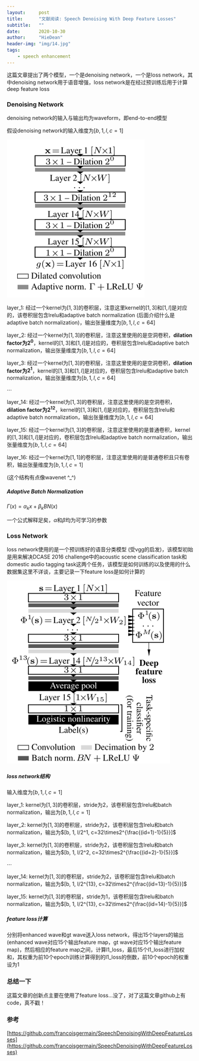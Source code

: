 ```yaml
---
layout:     post
title:      "文献阅读: Speech Denoising With Deep Feature Losses"
subtitle:   ""
date:       2020-10-30
author:     "HieDean"
header-img: "img/14.jpg"
tags:
    - speech enhancement 
---
```


<head>
    <script src="https://cdn.mathjax.org/mathjax/latest/MathJax.js?config=TeX-AMS-MML_HTMLorMML" type="text/javascript"></script>
    <script type="text/x-mathjax-config">
        MathJax.Hub.Config({
            tex2jax: {
            skipTags: ['script', 'noscript', 'style', 'textarea', 'pre'],
            inlineMath: [['$','$']]
            }
        });
    </script>
</head>

这篇文章提出了两个模型，一个是denoising network，一个是loss network，其中denoising network用于语音增强，loss network是在经过预训练后用于计算deep feature loss

### Denoising Network

denoising network的输入与输出均为waveform，即end-to-end模型

假设denoising network的输入维度为$[b, 1, l, c=1]$

![](/img/blog/image-20201030181820679.png)

layer_1: 经过一个kernel为$[1, 3]$的卷积层，注意这里kernel的$[1,3]$和$[1,l]$是对应的，该卷积层包含lrelu和adaptive batch normalization (后面介绍什么是adaptive batch normalization)，输出张量维度为$[b, 1, l, c=64]$

layer_2: 经过一个kernel为$[1, 3]$的卷积层，注意这里使用的是空洞卷积，**dilation factor为$2^{0}$**，kernel的$[1,3]$和$[1,l]$是对应的，卷积层包含lrelu和adaptive batch normalization，输出张量维度为$[b, 1, l, c=64]$

layer_3: 经过一个kernel为$[1, 3]$的卷积层，注意这里使用的是空洞卷积，**dilation factor为$2^{1}$**，kernel的$[1,3]$和$[1,l]$是对应的，卷积层包含lrelu和adaptive batch normalization，输出张量维度为$[b, 1, l, c=64]$

$\cdots$

layer_14: 经过一个kernel为$[1, 3]$的卷积层，注意这里使用的是空洞卷积，**dilation factor为$2^{12}$**，kernel的$[1,3]$和$[1,l]$是对应的，卷积层包含lrelu和adaptive batch normalization，输出张量维度为$[b, 1, l, c=64]$

layer_15: 经过一个kernel为$[1, 3]$的卷积层，注意这里使用的是普通卷积，kernel的$[1,3]$和$[1,l]$是对应的，卷积层包含lrelu和adaptive batch normalization，输出张量维度为$[b, 1, l, c=64]$

layer_16: 经过一个kernel为$[1, 1]$的卷积层，注意这里使用的是普通卷积且只有卷积，输出张量维度为$[b, 1, l, c=1]$

(这个结构有点像wavenet \^_\^)

##### Adaptive Batch Normalization

$\Gamma(x)=\alpha_k x+\beta_k BN(x)$

一个公式解释足矣，$\alpha$和$\beta$均为可学习的参数

### Loss Network

loss network使用的是一个预训练好的语音分类模型 (受vgg的启发)，该模型初始是用来解决DCASE 2016 challenge中的acoustic scene classification task和domestic audio tagging task这两个任务，该模型是如何训练的以及使用的什么数据集这里不详谈，主要记录一下feature loss是如何计算的

![](/img/blog/image-20201030184851809.png)

##### loss network结构

输入维度为$[b, 1, l, c=1]$

layer_1: kernel为$[1, 3]$的卷积层，stride为2，该卷积层包含lrelu和batch normalization，输出为$[b, 1, l, c=1]$

layer_2: kernel为$[1, 3]$的卷积层，stride为2，该卷积层包含lrelu和batch normalization，输出为$[b, 1, l/2^1, c=32\times2^{\frac{(id=1)-1}{5}}]$

layer_3: kernel为$[1, 3]$的卷积层，stride为2，该卷积层包含lrelu和batch normalization，输出为$[b, 1, l/2^2, c=32\times2^{\frac{(id=2)-1}{5}}]$

$\cdots$

layer_14: kernel为$[1, 3]$的卷积层，stride为2，该卷积层包含lrelu和batch normalization，输出为$[b, 1, l/2^{13}, c=32\times2^{\frac{(id=13)-1}{5}}]$

layer_15: kernel为$[1, 3]$的卷积层，stride为1，该卷积层包含lrelu和batch normalization，输出为$[b, 1, l/2^{13}, c=32\times2^{\frac{(id=14)-1}{5}}]$

##### feature loss计算

分别将enhanced wave和gt wave送入loss network，得出15个layers的输出(enhanced wave对应15个输出feature map，gt wave对应15个输出feature map)，然后相应的feature map之间，计算l1_loss，最后15个l1_loss进行加权和，其权重为前10个epoch训练计算得到的l1_loss的倒数，前10个epoch的权重设为1

### 总结一下

这篇文章的创新点主要在使用了feature loss...没了，对了这篇文章github上有code，真不戳！

### 参考

[https://github.com/francoisgermain/SpeechDenoisingWithDeepFeatureLosses](https://github.com/francoisgermain/SpeechDenoisingWithDeepFeatureLosses)